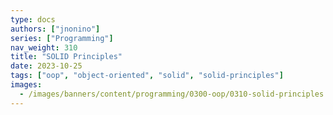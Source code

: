 ```yaml
---
type: docs
authors: ["jnonino"]
series: ["Programming"]
nav_weight: 310
title: "SOLID Principles"
date: 2023-10-25
tags: ["oop", "object-oriented", "solid", "solid-principles"]
images:
  - /images/banners/content/programming/0300-oop/0310-solid-principles.en.png
---
```

